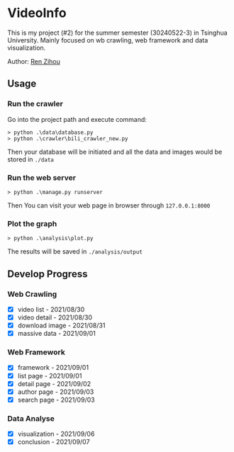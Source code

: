 # VideoInfo

This is my project (#2) for the summer semester (30240522-3) in Tsinghua University. Mainly focused on wb crawling, web framework and data visualization.

Author: [Ren Zihou](https://github.com/RenZihou)

## Usage

### Run the crawler

Go into the project path and execute command:

```
> python .\data\database.py
> python .\crawler\bili_crawler_new.py
```

Then your database will be initiated and all the data and images would be stored in `./data`

### Run the web server

```
> python .\manage.py runserver
```

Then You can visit your web page in browser through `127.0.0.1:8000`

### Plot the graph

```
> python .\analysis\plot.py
```

The results will be saved in `./analysis/output`

## Develop Progress

### Web Crawling

- [x] video list - 2021/08/30
- [x] video detail - 2021/08/30
- [x] download image - 2021/08/31
- [x] massive data - 2021/09/01

### Web Framework

- [x] framework - 2021/09/01
- [x] list page - 2021/09/01
- [x] detail page - 2021/09/02
- [x] author page - 2021/09/03
- [x] search page - 2021/09/03

### Data Analyse

- [x] visualization - 2021/09/06
- [x] conclusion - 2021/09/07

